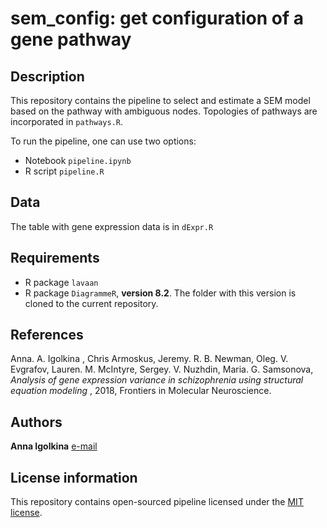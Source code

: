 # sem_config: get configuration of a gene pathway

## Description

This repository contains the pipeline to select and estimate a SEM model based on the pathway with ambiguous nodes. Topologies of pathways are incorporated in `pathways.R`.  

To run the pipeline, one can use two options:
* Notebook `pipeline.ipynb`
* R script `pipeline.R`

## Data

The table with gene expression data is in `dExpr.R`

## Requirements

* R package `lavaan`   
* R package `DiagrammeR`, **version 8.2**. The folder with this version is cloned to the current repository.

## References

Anna. A. Igolkina , Chris Armoskus, Jeremy. R. B. Newman, Oleg. V. Evgrafov, 
Lauren. M. McIntyre, Sergey. V. Nuzhdin, Maria. G. Samsonova, *Analysis of gene expression variance in schizophrenia using structural equation modeling* , 2018, Frontiers in Molecular Neuroscience.


## Authors

**Anna Igolkina** [e-mail](mailto:igolkinaanna11@gmail.com)

## License information

This repository contains open-sourced pipeline licensed under the [MIT license](https://opensource.org/licenses/MIT).
